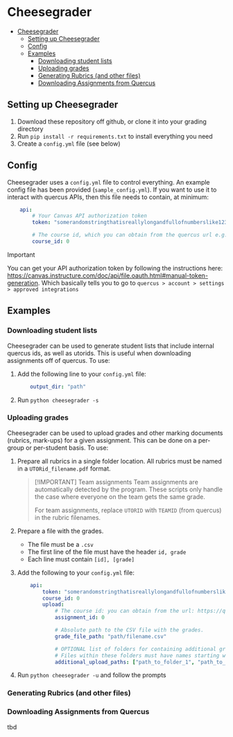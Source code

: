 
# Cheesegrader

- [Cheesegrader](#cheesegrader)
  - [Setting up Cheesegrader](#setting-up-cheesegrader)
  - [Config](#config)
  - [Examples](#examples)
    - [Downloading student lists](#downloading-student-lists)
    - [Uploading grades](#uploading-grades)
    - [Generating Rubrics (and other files)](#generating-rubrics-and-other-files)
    - [Downloading Assignments from Quercus](#downloading-assignments-from-quercus)

## Setting up Cheesegrader
<a name="setup"></a>

1. Download these repository off github, or clone it into your grading directory
2. Run `pip install -r requirements.txt` to install everything you need
3. Create a `config.yml` file (see below)

## Config
<a name="config"></a>

Cheesegrader uses a `config.yml` file to control everything.  An example config file has been provided (`sample_config.yml`). If you want to use it to interact with quercus APIs, then this file needs to contain, at minimum:

~~~yaml
    api:
        # Your Canvas API authorization token 
        token: "somerandomstringthatisreallylongandfullofnumberslike123123121809132andsymbols$%#$%#$%"

        # The course id, which you can obtain from the quercus url e.g. https://q.utoronto.ca/courses/[>= 6-digit number]
        course_id: 0
~~~

>[!IMPORTANT]
> You can get your API authorization token by following the instructions here: https://canvas.instructure.com/doc/api/file.oauth.html#manual-token-generation. Which basically tells you to go to `quercus > account > settings > approved integrations`   

## Examples
### Downloading student lists
<a name="s"></a>
Cheesegrader can be used to generate student lists that include internal quercus ids, as well as utorids. This is useful when downloading assignments off of quercus. To use:
1. Add the following line to your `config.yml` file:
    
    ~~~yaml
        output_dir: "path"
    ~~~

2. Run `python cheesegrader -s`

### Uploading grades
<a name="u"></a>

Cheesegrader can be used to upload grades and other marking documents (rubrics, mark-ups) for a given assignment. This can be done on a per-group or per-student basis. To use:

1. Prepare all rubrics in a single folder location. All rubrics must be named in a `UTORid_filename.pdf` format.
     >[!IMPORTANT] Team assignments
     > Team assignments are automatically detected by the program. These scripts only handle the case where everyone on the team gets the same grade. 
     >
     > For team assignments, replace `UTORID` with `TEAMID` (from quercus) in the rubric filenames.
2. Prepare a file with the grades.
   - The file must be a `.csv`
   - The first line of the file must have the header `id, grade`
   - Each line must contain `[id], [grade]`
3. Add the following to your `config.yml` file:
    ~~~yaml
        api:
            token: "somerandomstringthatisreallylongandfullofnumberslike123123121809132andsymbols$%#$%#$%"
            course_id: 0
            upload:
                # The course id: you can obtain from the url: https://q.utoronto.ca/courses/[course_id]/assignments/[>= 6-digit number]
                assignment_id: 0

                # Absolute path to the CSV file with the grades. 
                grade_file_path: "path/filename.csv"

                # OPTIONAL list of folders for containing additional grading files for upload (e.g. rubrics, marked-up assignments)
                # Files within these folders must have names starting with UTORid
                additional_upload_paths: ["path_to_folder_1", "path_to_folder_2"]
    ~~~

4. Run `python cheesegrader -u` and follow the prompts

### Generating Rubrics (and other files)


### Downloading Assignments from Quercus
tbd
